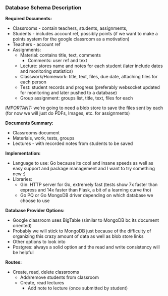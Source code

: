 ### Database Schema Description

**Required Documents:**
 * Classrooms - contain teachers, students, assignments, 
 * Students - includes account ref, possibly points (if we want to make a points system for the google classroom as a motivation)
 * Teachers - account ref
 * Assignments:
   * Material: contains title, text, comments
     * Comments: user ref and text
   * Lecture: stores name and notes for each student (later include dates and monitoring statistics)
   * Classwork/Homework: title, text, files, due date, attaching files for each person
   * Test: student records and progress (preferably websocket updated for monitoring and later pushed to a database)
   * Group assignment: groups list, title, text, files for each

_IMPORTANT:_ we're going to need a blob store to save the files sent by each (for now we will just do PDFs, Images, etc. for assignments)

**Documents Summary:**
 * Classrooms document
 * Materials, work, tests, groups
 * Lectures - with recorded notes from students to be saved


**Implementation:**
 * Language to use: Go because its cool and insane speeds as well as easy support and package management and I want to try something new :)
 * Libraries:
   * Gin: HTTP server for Go, extremely fast (tests show 7x faster than express and 14x faster than Flask, a bit of a learning curve tho)
   * Go PQ or Go MongoDB driver depending on which database we choose to use

**Database Provider Options:**
 * Google classroom uses BigTable (similar to MongoDB bc its document oriented)
 * Probably we will stick to MongoDB just because of the difficulty of organizing this crazy amount of data as well as blob store links
 * Other options to look into
 * Postgres: always a solid option and the read and write consistency will be helpful 

**Routes:**
 * Create, read, delete classrooms
   * Add/remove students from classroom
   * Create, read lectures
     * Add note to lecture (once submitted by student)